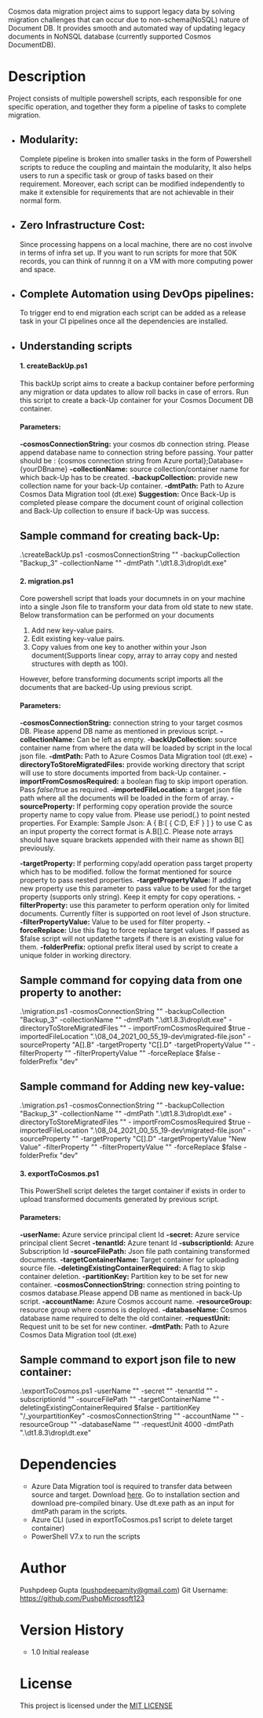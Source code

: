 Cosmos data migration project aims to support legacy data by solving migration challenges that can occur due to non-schema(NoSQL) nature of Document DB. It provides smooth and automated way of updating legacy documents in NoNSQL database (currently supported Cosmos DocumentDB).

# Description
Project consists of multiple powershell scripts, each responsible for one specific operation, and together they form a pipeline of tasks to complete migration. 
- ## Modularity: 
    Complete pipeline is broken into smaller tasks in the form of Powershell scripts to reduce the coupling and maintain the modularity, It also helps users to run a specific task or group of tasks based on their requirement. Moreover, each script can be modified independently to make it extensible for requirements that are not achievable in their normal form.
- ## Zero Infrastructure Cost:
     Since processing happens on a local machine, there are no cost involve in terms of infra set up. If you want to run scripts for more that 50K records, you can think of runnng it on a VM with more computing power and space.

- ## Complete Automation using DevOps pipelines:
     To trigger end to end migration each script can be added as a release task in your CI pipelines once all the dependencies are installed.
     
- ## Understanding scripts
    #### 1. createBackUp.ps1
    This backUp script aims to create a backup container before performing any migration or data updates to allow roll backs in case of errors.
    Run this script to create a back-Up container for your Cosmos Document DB container.
    #### Parameters:
    **-cosmosConnectionString:** your cosmos db connection string. Please append database name to connection string before passing. Your patter should be : {cosmos connection string from Azure portal};Database={yourDBname}
    **-collectionName:** source collection/container name for which back-Up has to be created.
    **-backupCollection:** provide new collection name for your back-Up container.
    **-dmtPath:** Path to Azure Cosmos Data Migration tool (dt.exe)
    **Suggestion:** Once Back-Up is completed please compare the document count of original collection and Back-Up collection to ensure if back-Up was success.
    
    ## Sample command for creating back-Up:
    .\createBackUp.ps1 -cosmosConnectionString "" -backupCollection "Backup_3"  -collectionName "" -dmtPath ".\dt1.8.3\drop\dt.exe"
    
    #### 2. migration.ps1
    Core powershell script that loads your documnets in on your machine into a single Json file to transform your data from old state to new state. Below transformation can be         performed on your documents
    1. Add new key-value pairs.
    2. Edit existing key-value pairs.
    3. Copy values from one key to another within your Json document(Supports linear copy, array to array copy and nested structures with depth as 100).
    
    However, before transforming documents script imports all the documents that are backed-Up using previous script.
    
    #### Parameters:
    **-cosmosConnectionString:** connection string to your target cosmos DB. Please append DB name as mentioned in previous script.
    **-collectionName:** Can be left as empty.
    **-backUpCollection:** source container name from where the data will be loaded by script in the local json file.
    **-dmtPath:** Path to Azure Cosmos Data Migration tool (dt.exe)
    **-directoryToStoreMigratedFiles:** provide working directory that script will use to store documents imported from back-Up container.
    **-importFromCosmosRequired:** a boolean flag to skip import operation. Pass $false/$true as required.
    **-importedFileLocation:** a target json file path where all the documents will be loaded in the form of array.
    **-sourceProperty:** If performing copy operation provide the source property name to copy value from. Please use period(.) to point nested properties. For Example:
    Sample Json:
    A
    {
    B:[
    {
    C:D,
    E:F
    }
    ]
    }
    to use C as an input property the correct format is A.B[].C. Please note arrays should have square brackets appended with their name as shown B[] previously.
    
    **-targetProperty:** If performing copy/add operation pass target property which has to be modified. follow the format mentioned for source property to pass nested properties.
    **-targetPropertyValue:** If adding new property use this parameter to pass value to be used for the target property (supports only string). Keep it empty for copy operations.
    **-filterProperty:** use this parameter to perform operation only for limited documents. Currently filter is supported on root level of Json structure.
    **-filterPropertyValue:** Value to be used for filter property.
    **-forceReplace:** Use this flag to force replace target values. If passed as $false script will not updatethe targets if there is an existing value for them.
    **-folderPrefix:** optional prefix literal used by script to create a unique folder in working directory.
    
    ## Sample command for copying data from one property to another:
    .\migration.ps1 -cosmosConnectionString "" -backupCollection "Backup_3"  -collectionName "" -dmtPath ".\dt1.8.3\drop\dt.exe" -directoryToStoreMigratedFiles "" -     importFromCosmosRequired $true -importedFileLocation ".\08_04_2021_00_55_19-dev\migrated-file.json" -sourceProperty "A[].B" -targetProperty "C[].D" -targetPropertyValue "" -filterProperty "" -filterPropertyValue "" -forceReplace $false -folderPrefix "dev"
    
    ## Sample command for Adding new key-value:
    .\migration.ps1 -cosmosConnectionString "" -backupCollection "Backup_3"  -collectionName "" -dmtPath ".\dt1.8.3\drop\dt.exe" -directoryToStoreMigratedFiles "" -         importFromCosmosRequired $true -importedFileLocation ".\08_04_2021_00_55_19-dev\migrated-file.json" -sourceProperty "" -targetProperty "C[].D" -targetPropertyValue "New    Value" -filterProperty "" -filterPropertyValue "" -forceReplace $false -folderPrefix "dev"
    
   #### 3. exportToCosmos.ps1
   This PowerShell script deletes the target container if exists in order to upload transformed documents generated by previous script.
   #### Parameters: 
   **-userName:** Azure service principal client Id
   **-secret:** Azure service principal client Secret
   **-tenantId:** Azure tenant Id
   **-subscriptionId:** Azure Subscription Id
   **-sourceFilePath:** Json file path containing transformed documents.
   **-targetContainerName:** Target container for uploading  source file.
   **-deletingExistingContainerRequired:** A flag to skip container deletion.
   **-partitionKey:** Partition key to be set for new container.
   **-cosmosConnectionString:** connection string pointing to cosmos database.Please append DB name as mentioned in back-Up script.
   **-accountName:** Azure Cosmos account name.
   **-resourceGroup:** resource group where cosmos is deployed.
   **-databaseName:** Cosmos database name required to delte the old container.
   **-requestUnit:** Request unit to be set for new continer.
   **-dmtPath:** Path to Azure Cosmos Data Migration tool (dt.exe)
    
   ## Sample command to export json file to new container:
   .\exportToCosmos.ps1 -userName "" -secret "" -tenantId "" -subscriptionId "" -sourceFilePath "" -targetContainerName "" -deletingExistingContainerRequired $false -   partitionKey "/_yourpartitionKey" -cosmosConnectionString "" -accountName "" -resourceGroup "" -databaseName "" -requestUnit 4000 -dmtPath ".\dt1.8.3\drop\dt.exe"
   
   # Dependencies
   - Azure Data Migration tool is required to transfer data between source and target. Download [here](https://docs.microsoft.com/en-us/azure/cosmos-db/import-data). Go to     installation section and download pre-compiled binary. Use dt.exe path as an input for dmtPath param in the scripts.
   - Azure CLI (used in exportToCosmos.ps1 script to delete target container)
   - PowerShell V7.x to run the scripts
   
   # Author
   Pushpdeep Gupta (pushpdeepamity@gmail.com)
   Git Username: https://github.com/PushpMicrosoft123
   
   # Version History
   - 1.0
     Initial realease
     
   # License 
    This project is licensed under the [MIT LICENSE](https://choosealicense.com/licenses/mit/)
   
